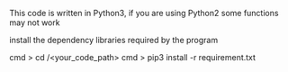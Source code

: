 
This code is written in Python3, if you are using Python2 some functions may not work

install the dependency libraries required by the program


cmd > cd /<your_code_path>
cmd > pip3 install -r requirement.txt
